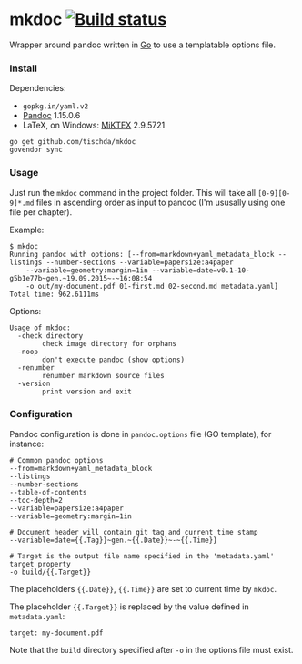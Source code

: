 ﻿# mkdoc [![Build status](https://ci.appveyor.com/api/projects/status/61kyx64nk6gnqpk0?svg=true)](https://ci.appveyor.com/project/tischda/mkdoc)

Wrapper around pandoc written in [Go](https://www.golang.org) to use a templatable options file.

### Install

Dependencies:

* `gopkg.in/yaml.v2`
* [Pandoc](https://github.com/jgm/pandoc/releases) 1.15.0.6
* LaTeX, on Windows: [MiKTEX](http://miktex.org/download) 2.9.5721

~~~
go get github.com/tischda/mkdoc
govendor sync
~~~

### Usage

Just run the `mkdoc` command in the project folder. This will take all `[0-9][0-9]*.md` files in ascending order
as input to pandoc (I'm ususally using one file per chapter).

Example:

~~~
$ mkdoc
Running pandoc with options: [--from=markdown+yaml_metadata_block --listings --number-sections --variable=papersize:a4paper
    --variable=geometry:margin=1in --variable=date=v0.1-10-g5b1e77b~gen.~19.09.2015~-~16:08:54
    -o out/my-document.pdf 01-first.md 02-second.md metadata.yaml]
Total time: 962.6111ms
~~~

Options:

~~~
Usage of mkdoc:
  -check directory
        check image directory for orphans
  -noop
        don't execute pandoc (show options)
  -renumber
        renumber markdown source files
  -version
        print version and exit
~~~

### Configuration

Pandoc configuration is done in `pandoc.options` file (GO template), for instance:

~~~
# Common pandoc options
--from=markdown+yaml_metadata_block
--listings
--number-sections
--table-of-contents
--toc-depth=2
--variable=papersize:a4paper
--variable=geometry:margin=1in

# Document header will contain git tag and current time stamp
--variable=date={{.Tag}}~gen.~{{.Date}}~-~{{.Time}}

# Target is the output file name specified in the 'metadata.yaml' target property
-o build/{{.Target}}
~~~

The placeholders `{{.Date}}`, `{{.Time}}` are set to current time by `mkdoc`.

The placeholder `{{.Target}}` is replaced by the value defined in `metadata.yaml`:

~~~
target: my-document.pdf
~~~

Note that the `build` directory specified after `-o` in the options file must exist.
